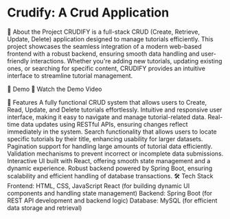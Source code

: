 # Crudify: A Crud Application

📌 About the Project
CRUDIFY is a full-stack CRUD (Create, Retrieve, Update, Delete) application designed to manage tutorials efficiently. This project showcases the seamless integration of a modern web-based frontend with a robust backend, ensuring smooth data handling and user-friendly interactions. Whether you're adding new tutorials, updating existing ones, or searching for specific content, CRUDIFY provides an intuitive interface to streamline tutorial management.

🎥 Demo
🔗 Watch the Demo Video

🚀 Features
A fully functional CRUD system that allows users to Create, Read, Update, and Delete tutorials effortlessly.
Intuitive and responsive user interface, making it easy to navigate and manage tutorial-related data.
Real-time data updates using RESTful APIs, ensuring changes reflect immediately in the system.
Search functionality that allows users to locate specific tutorials by their title, enhancing usability for larger datasets.
Pagination support for handling large amounts of tutorial data efficiently.
Validation mechanisms to prevent incorrect or incomplete data submissions.
Interactive UI built with React, offering smooth state management and a dynamic experience.
Robust backend powered by Spring Boot, ensuring scalability and efficient handling of database transactions.
🛠️ Tech Stack
Frontend:
HTML, CSS, JavaScript
React (for building dynamic UI components and handling state management)
Backend:
Spring Boot (for REST API development and backend logic)
Database:
MySQL (for efficient data storage and retrieval)
